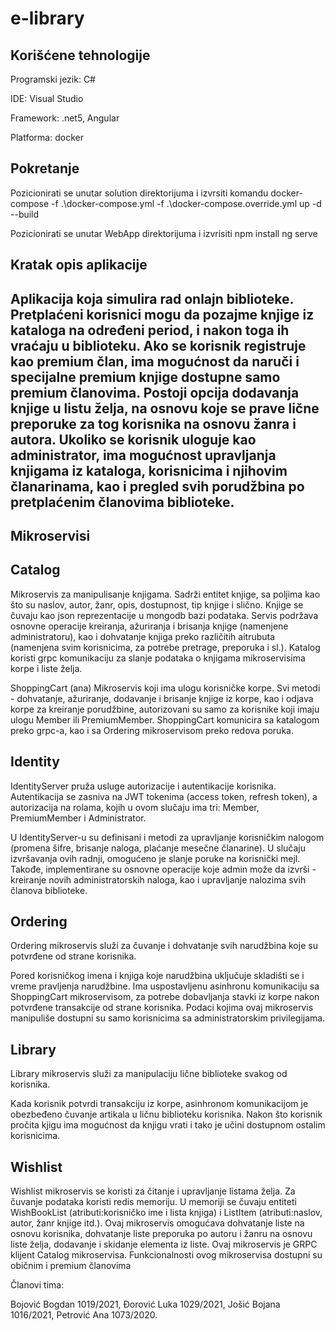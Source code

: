 # e-library

Korišćene tehnologije
-----------------
Programski jezik: C#

IDE: Visual Studio

Framework: .net5, Angular

Platforma: docker 

Pokretanje
-----------------

Pozicionirati se unutar solution direktorijuma i izvrsiti komandu 
docker-compose -f .\docker-compose.yml -f .\docker-compose.override.yml up -d --build

Pozicionirati se unutar WebApp direktorijuma i izvrisiti 
npm install
ng serve 

Kratak opis aplikacije
-----------------

Aplikacija koja simulira rad onlajn biblioteke. Pretplaćeni korisnici mogu da pozajme knjige iz kataloga na određeni period, i nakon toga ih vraćaju u biblioteku. Ako se korisnik registruje kao premium član, ima mogućnost da naruči i specijalne premium knjige dostupne samo premium članovima. Postoji opcija dodavanja knjige u listu želja, na osnovu koje se  prave lične preporuke za tog korisnika na osnovu žanra i autora. Ukoliko se korisnik uloguje kao administrator, ima mogućnost upravljanja knjigama iz kataloga, korisnicima i njihovim članarinama, kao i pregled svih porudžbina po pretplaćenim članovima biblioteke.
-----------------


Mikroservisi
-----------------

Catalog 
-----------------

Mikroservis za manipulisanje knjigama. Sadrži entitet knjige, sa poljima kao što su naslov, autor, žanr, opis, dostupnost, tip knjige i slično.  Knjige se čuvaju kao json reprezentacije u mongodb bazi podataka. Servis podržava osnovne operacije kreiranja, ažuriranja i brisanja knjige (namenjene administratoru), kao i dohvatanje knjiga preko različitih aitrubuta (namenjena svim korisnicima, za potrebe pretrage, preporuka i sl.). Katalog koristi grpc komunikaciju za slanje podataka o knjigama mikroservisima korpe i liste želja.

ShoppingCart (ana)
Mikroservis koji ima ulogu korisničke korpe. Svi metodi - dohvatanje, ažuriranje, dodavanje i brisanje knjige iz korpe, kao i odjava korpe za kreiranje porudžbine,  autorizovani su samo za korisnike koji imaju ulogu Member ili PremiumMember. ShoppingCart komunicira sa katalogom preko grpc-a, kao i sa Ordering mikroservisom preko redova poruka.

Identity
-----------------

IdentityServer pruža usluge autorizacije i autentikacije korisnika. Autentikacija se zasniva na
JWT tokenima (access token, refresh token), a autorizacija na rolama, kojih u ovom slučaju ima tri: Member, PremiumMember i Administrator.

U IdentityServer-u su definisani i metodi za upravljanje korisničkim nalogom (promena šifre, brisanje naloga, plaćanje mesečne članarine). U slučaju izvršavanja ovih radnji, omogućeno je slanje poruke na korisnički mejl.
Takođe, implementirane su osnovne operacije koje admin može da izvrši - kreiranje novih administratorskih naloga, kao i upravljanje nalozima svih članova biblioteke.


Ordering
-----------------

Ordering mikroservis služi za čuvanje i dohvatanje svih narudžbina koje su
potvrđene od strane korisnika.

Pored korisničkog imena i knjiga koje narudžbina uključuje skladišti se
i vreme pravljenja narudžbine.
Ima uspostavljenu asinhronu komunikaciju sa ShoppingCart mikroservisom, za potrebe
dobavljanja stavki iz korpe nakon potvrđene transakcije od strane korisnika.
Podaci kojima ovaj mikroservis manipuliše dostupni su samo korisnicima sa
administratorskim privilegijama.


Library
-----------------

Library mikroservis služi za manipulaciju lične biblioteke svakog od korisnika.

Kada korisnik potvrdi transakciju iz korpe, asinhronom komunikacijom je obezbeđeno
čuvanje artikala u ličnu biblioteku korisnika. Nakon što korisnik pročita kjigu
ima mogućnost da knjigu vrati i tako je učini dostupnom ostalim korisnicima.

Wishlist
-----------------

Wishlist mikroservis se koristi za čitanje i upravljanje listama želja. Za čuvanje podataka koristi redis memoriju. U memoriji se čuvaju entiteti WishBookList (atributi:korisničko ime i lista knjiga) i ListItem (atributi:naslov, autor, žanr knjige itd.).
Ovaj mikroservis omogućava dohvatanje liste na osnovu korisnika, dohvatanje liste preporuka po autoru i žanru na osnovu liste želja, dodavanje i skidanje elementa iz liste.
Ovaj mikroservis je GRPC klijent Catalog mikroservisa.
Funkcionalnosti ovog mikroservisa dostupni su običnim i premium članovima

Članovi tima: 

Bojović Bogdan 1019/2021,
Đorović Luka 1029/2021,
Jošić Bojana 1016/2021,
Petrović Ana 1073/2020.


